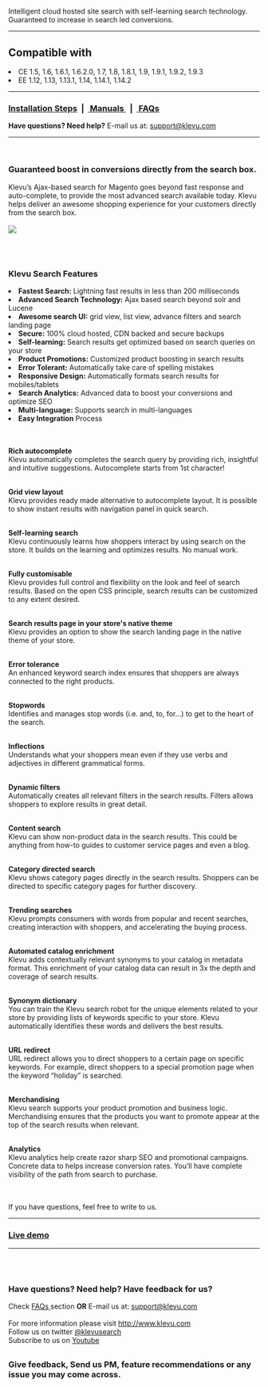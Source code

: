 <h1> </h1>
 
Intelligent cloud hosted site search with self-learning search technology. Guaranteed to increase in search led conversions.<br /> 

<hr />
<h2>Compatible with</h2>
<li>CE 1.5, 1.6, 1.6.1, 1.6.2.0, 1.7, 1.8, 1.8.1, 1.9, 1.9.1, 1.9.2, 1.9.3</li>
<li>EE 1.12, 1.13, 1.13.1, 1.14, 1.14.1, 1.14.2</li>

<hr />
<h3><a href="http://support.klevu.com/knowledgebase/integration-steps-for-magento/"> Installation Steps</a>&nbsp; |  &nbsp;<a href="http://support.klevu.com/section/manuals/magento-manuals/"> Manuals </a> &nbsp; |  &nbsp;<a href="http://support.klevu.com/faq/faqs/"> FAQs</a></h3> 

<b>Have questions? Need help?</b>  E-mail us at: <a href="mailto:support@klevu.com">support@klevu.com</a><br />
<hr />
<br />


<h3>Guaranteed boost in conversions directly from the search box.</h3>
Klevu’s Ajax-based search for Magento goes  beyond fast response and auto-complete, to provide the most advanced search available today. Klevu helps deliver an awesome shopping experience for your customers directly from the search box. <br /><br />
<img src="http://www.klevu.com/magento-screens/search-results.jpg" />

<br /><br />
<h3>Klevu Search Features</h3>

<li>  <b>Fastest Search:</b> Lightning fast results in less than 200 milliseconds </li>
<li>  <b>Advanced Search Technology:</b> Ajax based search beyond solr and Lucene</li>
<li>  <b>Awesome search UI:</b> grid view, list view, advance filters and search landing page</li>
<li> <b>Secure:</b> 100% cloud hosted, CDN backed and secure backups</li>
<li>  <b>Self-learning:</b> Search results get optimized based on search queries on your store</li>
<li>  <b>Product Promotions:</b> Customized product boosting in search results </li>
<li>  <b>Error Tolerant:</b> Automatically take care of spelling mistakes </li>
<li> <b>Responsive Design:</b> Automatically formats search results for mobiles/tablets</li>
<li>  <b>Search Analytics:</b> Advanced data to boost your conversions and optimize SEO</li>
<li>  <b>Multi-language:</b> Supports search in multi-languages</li>
<li>  <b>Easy Integration</b> Process</li>
<br />
<br />


<b>Rich autocomplete</b><br />
Klevu automatically completes the search query by providing rich, insightful and intuitive suggestions. Autocomplete starts from 1st character!
<br /><br />

<b>Grid view layout</b><br />
Klevu provides ready made alternative to autocomplete layout. It is possible to show instant results with navigation panel in quick search.
<br /><br />

<b>Self-learning search</b><br />
Klevu continuously learns how shoppers interact by using search on the store. It builds on the learning and optimizes results. No manual work.
<br /><br />

<b>Fully customisable</b><br />
Klevu provides full control and flexibility on the look and feel of search results. Based on the open CSS principle, search results can be customized to any extent desired.
<br /><br />

<b>Search results page in your store's native theme</b><br />
Klevu provides an option to show the search landing page in the native theme of your store.
<br /><br />

<b>Error tolerance</b><br />
An enhanced keyword search index ensures that shoppers are always connected to the right products.
<br /><br />

<b>Stopwords</b><br />
Identifies and manages stop words (i.e. and, to, for…) to get to the heart of the search.
<br /><br />

<b>Inflections</b><br />
Understands what your shoppers mean even if they use verbs and adjectives in different grammatical forms.
<br /><br />

<b>Dynamic filters</b><br />
Automatically creates all relevant filters in the search results. Filters allows shoppers to explore results in great detail.
<br /><br />

<b>Content search</b><br />
Klevu can show non-product data in the search results. This could be anything from how-to guides to customer service pages and even a blog.
<br /><br />

<b>Category directed search</b><br />
Klevu shows category pages directly in the search results. Shoppers can be directed to specific category pages for further discovery.
<br /><br />

<b>Trending searches</b><br />
Klevu prompts consumers with words from popular and recent searches, creating interaction with shoppers, and accelerating the buying process.
<br /><br />

<b>Automated catalog enrichment</b><br />
Klevu adds contextually relevant synonyms to your catalog in metadata format. This enrichment of your catalog data can result in 3x the depth and coverage of search results.
<br /><br />

<b>Synonym dictionary</b><br />
You can train the Klevu search robot for the unique elements related to your store by providing lists of keywords specific to your store. Klevu automatically identifies these words and delivers the best results.
<br /><br />

<b>URL redirect</b><br />
URL redirect allows you to direct shoppers to a certain page on specific keywords. For example, direct shoppers to a special promotion page when the keyword “holiday” is searched.
<br /><br />


<b>Merchandising</b><br />
Klevu search supports your product promotion and business logic. Merchandising ensures that the products you want to promote appear at the top of the search results when relevant.
<br /><br />

<b>Analytics</b><br />
Klevu analytics help create razor sharp SEO and promotional campaigns. Concrete data to helps increase conversion rates. You’ll have complete visibility of the path from search to purchase.
<br /><br />

<br />
If you have questions, feel free to write to us.


<hr />
<h3><a href="http://demo.klevu.com/klevusearch/">Live demo</a></h3>

<hr /><br /><br />


<h3>Have questions? Need help? Have feedback for us?</h3>
Check <a href="http://support.klevu.com/faq/faqs/"> FAQs  </a> section <b>OR</b> E-mail us at: <a href="mailto:support@klevu.com">support@klevu.com</a>
<br />
<br />
For more information please visit <a href="http://www.klevu.com/">http://www.klevu.com</a> 

<br />
Follow us on twitter <a href="https://twitter.com/klevusearch">@klevusearch</a> 
<br />
Subscribe to us on <a href="https://www.youtube.com/channel/UCZIst9Vwm4bldt7Ij-_ETEw">Youtube</a> 
<h2> </h2>
<h3>Give feedback, Send us PM, feature recommendations or any issue you may come across. </h3>
